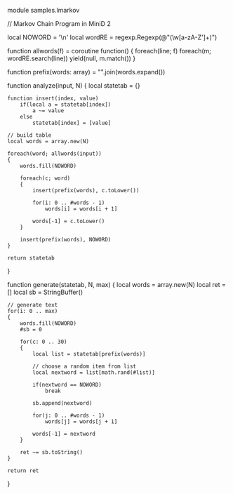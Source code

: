 module samples.lmarkov

// Markov Chain Program in MiniD 2

local NOWORD = '\n'
local wordRE = regexp.Regexp(@"(\w[a-zA-Z']+)")

function allwords(f) =
	coroutine function()
	{
		foreach(line; f)
			foreach(m; wordRE.search(line))
				yield(null, m.match())
	}

function prefix(words: array) = "".join(words.expand())

function analyze(input, N)
{
	local statetab = {}
	
	function insert(index, value)
		if(local a = statetab[index])
			a ~= value
		else
			statetab[index] = [value]

	// build table
	local words = array.new(N)
	
	foreach(word; allwords(input))
	{
		words.fill(NOWORD)
	
		foreach(c; word)
		{
			insert(prefix(words), c.toLower())
	
			for(i: 0 .. #words - 1)
				words[i] = words[i + 1]

			words[-1] = c.toLower()
		}
	
		insert(prefix(words), NOWORD)
	}

	return statetab
}

function generate(statetab, N, max)
{
	local words = array.new(N)
	local ret = []
	local sb = StringBuffer()

	// generate text
	for(i: 0 .. max)
	{
		words.fill(NOWORD)
		#sb = 0

		for(c: 0 .. 30)
		{
			local list = statetab[prefix(words)]

			// choose a random item from list
			local nextword = list[math.rand(#list)]

			if(nextword == NOWORD)
				break

			sb.append(nextword)

			for(j: 0 .. #words - 1)
				words[j] = words[j + 1]

			words[-1] = nextword
		}

		ret ~= sb.toString()
	}

	return ret
}